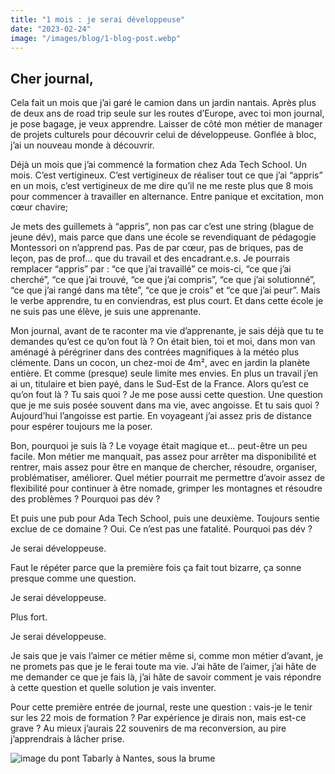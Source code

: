 ```yaml
---
title: "1 mois : je serai développeuse"
date: "2023-02-24"
image: "/images/blog/1-blog-post.webp"
---
```

## Cher journal,


Cela fait un mois que j’ai garé le camion dans un jardin nantais. Après plus de deux ans de road trip seule sur les routes d’Europe, avec toi mon journal, je pose bagage, je veux apprendre. Laisser de côté mon métier de manager de projets culturels pour découvrir celui de développeuse. Gonflée à bloc, j’ai un nouveau monde à découvrir.



Déjà un mois que j’ai commencé la formation chez Ada Tech School. Un mois. C’est vertigineux. C’est vertigineux de réaliser tout ce que j’ai “appris” en un mois, c’est vertigineux de me dire qu’il ne me reste plus que 8 mois pour commencer à travailler en alternance. Entre panique et excitation, mon cœur chavire;
<br>

Je mets des guillemets à “appris”, non pas car c’est une string (blague de jeune dév), mais parce que dans une école se revendiquant de pédagogie Montessori on n’apprend pas. Pas de par cœur, pas de briques, pas de leçon, pas de prof… que du travail et des encadrant.e.s. Je pourrais remplacer “appris” par : “ce que j’ai travaillé” ce mois-ci, “ce que j’ai cherché”, “ce que j’ai trouvé, “ce que j’ai compris”, “ce que j’ai solutionné”, “ce que j’ai rangé dans ma tête”, “ce que je crois” et “ce que j’ai peur”. Mais le verbe apprendre, tu en conviendras, est plus court. Et dans cette école je ne suis pas une élève, je suis une apprenante.

Mon journal, avant de te raconter ma vie d’apprenante, je sais déjà que tu te demandes qu’est ce qu’on fout là ? On était bien, toi et moi, dans mon van aménagé à pérégriner dans des contrées magnifiques à la météo plus clémente. Dans un cocon, un chez-moi de 4m², avec en jardin la planète entière. Et comme (presque) seule limite mes envies. En plus un travail j’en ai un, titulaire et bien payé, dans le Sud-Est de la France. Alors qu’est ce qu’on fout là ? Tu sais quoi ? Je me pose aussi cette question. Une question que je me suis posée souvent dans ma vie, avec angoisse. Et tu sais quoi ? Aujourd’hui l’angoisse est partie. En voyageant j’ai assez pris de distance pour espérer toujours me la poser.

Bon, pourquoi je suis là ? Le voyage était magique et… peut-être un peu facile. Mon métier me manquait, pas assez pour arrêter ma disponibilité et rentrer, mais assez pour être en manque de chercher, résoudre, organiser, problématiser, améliorer. Quel métier pourrait me permettre d’avoir assez de flexibilité pour continuer à être nomade, grimper les montagnes et résoudre des problèmes ? Pourquoi pas dév ?

Et puis une pub pour Ada Tech School, puis une deuxième. Toujours sentie exclue de ce domaine ? Oui. Ce n’est pas une fatalité. Pourquoi pas dév ?

Je serai développeuse.

Faut le répéter parce que la première fois ça fait tout bizarre, ça sonne presque comme une question.

Je serai développeuse.

Plus fort.

Je serai développeuse.

Je sais que je vais l’aimer ce métier même si, comme mon métier d’avant, je ne promets pas que je le ferai toute ma vie. J’ai hâte de l’aimer, j’ai hâte de me demander ce que je fais là, j’ai hâte de savoir comment je vais répondre à cette question et quelle solution je vais inventer.

Pour cette première entrée de journal, reste une question : vais-je le tenir sur les 22 mois de formation ? Par expérience je dirais non, mais est-ce grave ? Au mieux j’aurais 22 souvenirs de ma reconversion, au pire j’apprendrais à lâcher prise.


![image du pont Tabarly à Nantes, sous la brume](/images/1-blog-post.webp "Toujours voir la beauté du monde")
